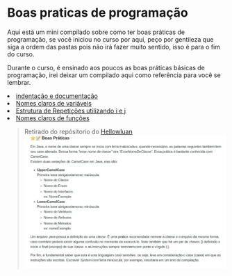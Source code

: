<h1> Boas praticas de programação </h1>
Aqui está um mini compilado sobre como ter boas práticas de programação, se você iniciou no curso por aqui, peço por gentileza que siga a ordem das pastas pois não irá fazer muito sentido, isso é para o fim do curso.

Durante o curso, é ensinado aos poucos as boas práticas básicas de programação, irei deixar um compilado aqui como referência para você se lembrar.

<li> <a href="#"> indentação e documentação </a> </li>
<li> <a href="#"> Nomes claros de variáveis </a> </li>
<li><a href="#"> Estrutura de Repetições utilizando i e j</li>
<li> <a href="#"> Nomes claros de funções </a> </li>

>Retirado do repósitorio do <a href="https://github.com/hellowluan?tab=repositories" target="_blank"> Hellowluan
<img src="../img/boasPraticas.jpeg"> </a>

